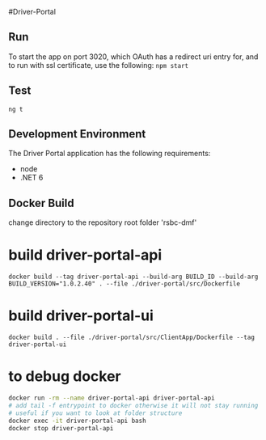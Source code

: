#Driver-Portal

## Run

To start the app on port 3020, which OAuth has a redirect uri entry for, and to run with ssl certificate, use the following:
`npm start`

## Test

`ng t`

## Development Environment

The Driver Portal application has the following requirements:

- node
- .NET 6

## Docker Build

change directory to the repository root folder 'rsbc-dmf'

# build driver-portal-api
`docker build --tag driver-portal-api --build-arg BUILD_ID --build-arg BUILD_VERSION="1.0.2.40" . --file ./driver-portal/src/Dockerfile`

# build driver-portal-ui
`docker build . --file ./driver-portal/src/ClientApp/Dockerfile --tag driver-portal-ui`

# to debug docker
```bash
docker run -rm --name driver-portal-api driver-portal-api
# add tail -f entrypoint to docker otherwise it will not stay running
# useful if you want to look at folder structure
docker exec -it driver-portal-api bash
docker stop driver-portal-api
```